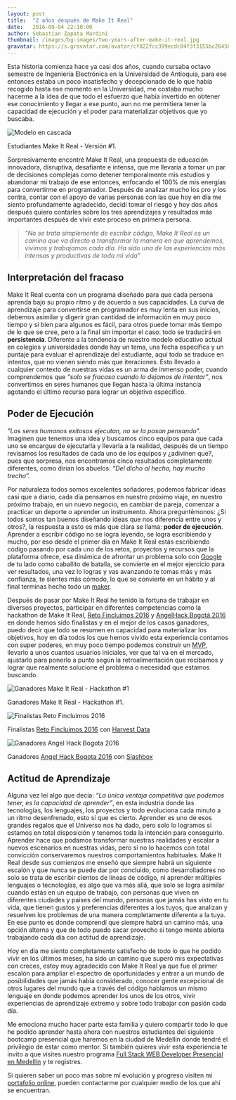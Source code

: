 ```yaml
---
layout: post
title:  "2 años después de Make It Real"
date:   2016-09-04 22:10:00
author: Sebastian Zapata Mardini
thumbnail: /images/bg-images/two-years-after-make-it-real.jpg
gravatar: https://s.gravatar.com/avatar/cf822fcc399ecdc04f3f3155bc264563?s=80
---
```


Esta historia comienza hace ya casi dos años, cuando cursaba octavo semestre de Ingeniería Electrónica en la Universidad de Antioquia, para ese entonces estaba un poco insatisfecho y decepcionado de lo que había recogido hasta ese momento en la Universidad, me costaba mucho hacerme a la idea de que todo el esfuerzo que había invertido en obtener ese conocimiento y llegar a ese punto, aun no me permitiera tener la capacidad de ejecución y el poder para materializar objetivos que yo buscaba.

<img src="/images/make-it-real-first-team.jpg" alt="Modelo en cascada" class="photo">
<p class="photo-description">Estudiantes Make It Real - Versión #1.</p>

Sorpresivamente encontré Make It Real, una propuesta de educación innovadora, disruptiva, desafiante e intensa, que me llevaría a tomar un par de decisiones complejas como detener temporalmente mis estudios y abandonar mi trabajo de ese entonces, enfocando el 100% de mis energías para convertirme en programador. Después de analizar mucho los pro y los contra, contar con el apoyo de varias personas con las que hoy en día me siento profundamente agradecido, decidí tomar el riesgo y hoy dos años después quiero contarles sobre los tres aprendizajes y resultados más importantes después de vivir este proceso en primera persona.

> *“No se trata simplemente de escribir código, Make It Real es un camino que va directo a transformar la manera en que aprendemos, vivimos y trabajamos cada día. Ha sido una de las experiencias más intensas y productivas de toda mi vida”*

## Interpretación del fracaso
Make It Real cuenta con un programa diseñado para que cada persona aprenda bajo su propio ritmo y de acuerdo a sus capacidades. La curva de aprendizaje para convertirse en programador es muy lenta en sus inicios, debemos asimilar y digerir gran cantidad de información en muy poco tiempo y si bien para algunos es fácil, para otros puede tomar más tiempo de lo que se cree, pero a la final sin importar el caso: todo se traducirá en **persistencia**. Diferente a la tendencia de nuestro modelo educativo actual en colegios y universidades donde hay un tema, una fecha específica y un puntaje para evaluar el aprendizaje del estudiante, aquí todo se traduce en intentos, que no vienen siendo más que iteraciones. Esto llevado a cualquier contexto de nuestras vidas es un arma de inmenso poder, cuando comprendemos que *“solo se fracasa cuando lo dejamos de intentar”*, nos convertimos en seres humanos que llegan hasta la última instancia agotando el último recurso para lograr un objetivo específico.


## Poder de Ejecución
*"Los seres humanos exitosos ejecutan, no se la pasan pensando".*
Imaginen que tenemos una idea y buscamos cinco equipos para que cada uno se encargue de ejecutarla y llevarla a la realidad, después de un tiempo revisamos los resultados de cada uno de los equipos y ¿adivinen que?, pues que sorpresa, nos encontramos cinco resultados completamente diferentes, como dirían los abuelos: *“Del dicho al hecho, hay mucho trecho”.*

Por naturaleza todos somos excelentes soñadores, podemos fabricar ideas casi que a diario, cada día pensamos en nuestro próximo viaje, en nuestro próximo trabajo, en un nuevo negocio, en cambiar de pareja, comenzar a practicar un deporte o aprender un instrumento. Ahora preguntémonos: ¿Si todos somos tan buenos diseñando ideas que nos diferencia entre unos y otros?, la respuesta a esto es más que clara se llama: **poder de ejecución**. Aprender a escribir código no se logra leyendo, se logra escribiendo y mucho, por eso desde el primer día en Make It Real estás escribiendo código pasando por cada uno de los retos, proyectos y recursos que la plataforma ofrece, esa dinámica de afrontar un problema solo con <a href="https://www.google.com" target="_blank">Google</a> de tu lado como caballito de batalla, se convierte en el mejor ejercicio para ver resultados, una vez lo logras y vas avanzando te tomas más y más confianza, te sientes más cómodo, lo que se convierte en un hábito y al final terminas hecho todo un <a href="https://makerfairecompostela.com/2015/05/02/que-es-un-maker/" target="_blank">maker</a>.

Después de pasar por Make It Real he tenido la fortuna de trabajar en diversos proyectos, participar en diferentes competencias como la hackathon de Make It Real, <a href="http://www.fincluimos.com" target="_blank">Reto Fincluimos 2016</a> y <a href="http://storify.com/Zentrifugalabs/angel-hack-bogota-un-espacio-donde-todos-pueden-ha/embed?border=false" target="_blank">AngelHack Bogotá 2016</a> en donde hemos sido finalistas y en el mejor de los casos ganadores, puedo decir que todo se resumen en capacidad para materializar los objetivos, hoy en día todos los que hemos vivido esta experiencia contamos con super poderes, en muy poco tiempo podemos construir un <a href="http://blog.makeitreal.camp/disenando-un-producto-viable-minimo/" target="_blank">MVP</a>, llevarlo a unos cuantos usuarios iniciales, ver que tal va en el mercado, ajustarlo para ponerlo a punto según la retroalimentación que recibamos y lograr que realmente solucione el problema o necesidad que estamos buscando.

<img src="/images/make-it-real-hackathon.jpg" alt="Ganadores Make It Real - Hackathon #1" class="photo">
<p class="photo-description">Ganadores Make It Real - Hackathon #1.</p>

<img src="/images/fincluimos-finalists.jpg" alt="Finalistas Reto Fincluimos 2016" class="photo">
<p class="photo-description">Finalistas <a href="http://www.fincluimos.com" target="_blank">Reto Fincluimos 2016</a> con <a href="http://www.harvestdata.co/" target="_blank">Harvest Data</a></p>

<img src="/images/angel-hack-winners.JPG" alt="Ganadores Angel Hack Bogota 2016" class="photo">
<p class="photo-description">Ganadores <a href="http://angelhack.com/" target="_blank">Angel Hack Bogota 2016</a> con <a href="http://www.slashbox.co/" target="_blank">Slashbox</a></p>

## Actitud de Aprendizaje

Alguna vez leí algo que decía: *“La única ventaja competitiva que podemos tener, es la capacidad de aprender”*, en esta industria donde las tecnologías, los lenguajes, los proyectos y todo evoluciona cada minuto a un ritmo desenfrenado, esto sí que es cierto.  Aprender es uno de esos grandes regalos que el Universo nos ha dado, pero solo lo logramos si estamos en total disposición y tenemos toda la intención para conseguirlo. Aprender hace que podamos transformar nuestras realidades y escalar a nuevos escenarios en nuestras vidas, pero si no lo hacemos con total convicción conservaremos nuestros comportamientos habituales. Make It Real desde sus comienzos me enseñó que siempre habrá un siguiente escalón y que nunca se puede dar por concluido, como desarrolladores no solo se trata de escribir cientos de líneas de código, ni aprender múltiples lenguajes o tecnologías, es algo que va más allá, que solo se logra asimilar cuando estás en un equipo de trabajo, con personas que viven en diferentes ciudades y países del mundo, personas que jamás has visto en tu vida, que tienen gustos y preferencias diferentes a los tuyos, que analizan y resuelven los problemas de una manera completamente diferente a la tuya. En ese punto es donde comprendí que siempre habrá un camino más, una opción alterna y que de todo puedo sacar provecho si tengo mente abierta trabajando cada día con actitud de aprendizaje.

Hoy en día me siento completamente satisfecho de todo lo que he podido vivir en los últimos meses, ha sido un camino que superó mis expectativas con creces, estoy muy agradecido con Make It Real ya que fue el primer escalón para ampliar el espectro de oportunidades y entrar a un mundo de posibilidades que jamás había considerado, conocer gente excepcional de otros lugares del mundo que a través del código hablamos un mismo lenguaje en donde podemos aprender los unos de los otros, vivir experiencias de aprendizaje extremo y sobre todo trabajar con pasión cada día.

Me emociona mucho hacer parte esta familia y quiero compartir todo lo que he podido aprender hasta ahora con nuestros estudiantes del siguiente bootcamp presencial que haremos en la ciudad de Medellín donde tendré el privilegio de estar como mentor. Si también quieres vivir esta experiencia te invito a que visites nuestro programa <a href="http://www.makeitreal.camp/full-stack-medellin" target="_blank">Full Stack WEB Developer Presencial en Medellín</a> y te registres.
<p class="photo-description">Si quieren saber un poco mas sobre mí evolución y progreso visiten mi <a href="http://mardiniii.github.io/" target="_blank">portafolio online</a>, pueden contactarme por cualquier medio de los que ahí se encuentran.</p>
